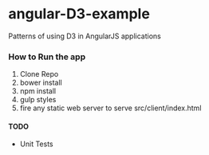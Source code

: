 # angular-D3-example
Patterns of using D3 in AngularJS applications


### How to Run the app
1. Clone Repo
2. bower install
3. npm install
4. gulp styles
5. fire any static web server to serve src/client/index.html

#### TODO
* Unit Tests
